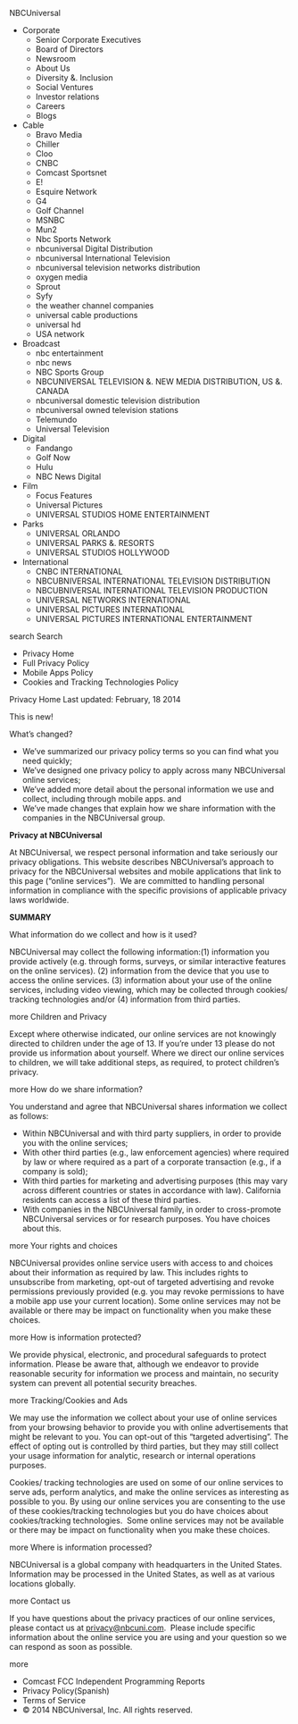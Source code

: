 NBCUniversal

*   Corporate
    *   Senior Corporate Executives
    *   Board of Directors
    *   Newsroom
    *   About Us
    *   Diversity &. Inclusion
    *   Social Ventures
    *   Investor relations
    *   Careers
    *   Blogs
*   Cable
    *   Bravo Media
    *   Chiller
    *   Cloo
    *   CNBC
    *   Comcast Sportsnet
    *   E!
    *   Esquire Network
    *   G4
    *   Golf Channel
    *   MSNBC
    *   Mun2
    *   Nbc Sports Network
    *   nbcuniversal Digital Distribution
    *   nbcuniversal International Television
    *   nbcuniversal television networks distribution
    *   oxygen media
    *   Sprout
    *   Syfy
    *   the weather channel companies
    *   universal cable productions
    *   universal hd
    *   USA network
*   Broadcast
    *   nbc entertainment
    *   nbc news
    *   NBC Sports Group
    *   NBCUNIVERSAL TELEVISION &. NEW MEDIA DISTRIBUTION, US &. CANADA
    *   nbcuniversal domestic television distribution
    *   nbcuniversal owned television stations
    *   Telemundo
    *   Universal Television
*   Digital
    *   Fandango
    *   Golf Now
    *   Hulu
    *   NBC News Digital
*   Film
    *   Focus Features
    *   Universal Pictures
    *   UNIVERSAL STUDIOS HOME ENTERTAINMENT
*   Parks
    *   UNIVERSAL ORLANDO
    *   UNIVERSAL PARKS &. RESORTS
    *   UNIVERSAL STUDIOS HOLLYWOOD
*   International
    *   CNBC INTERNATIONAL
    *   NBCUBNIVERSAL INTERNATIONAL TELEVISION DISTRIBUTION
    *   NBCUBNIVERSAL INTERNATIONAL TELEVISION PRODUCTION
    *   UNIVERSAL NETWORKS INTERNATIONAL
    *   UNIVERSAL PICTURES INTERNATIONAL
    *   UNIVERSAL PICTURES INTERNATIONAL ENTERTAINMENT

search Search

*   Privacy Home
*   Full Privacy Policy
*   Mobile Apps Policy
*   Cookies and Tracking Technologies Policy

Privacy Home Last updated: February, 18 2014

This is new!

What’s changed?

*   We’ve summarized our privacy policy terms so you can find what you need quickly;
*   We’ve designed one privacy policy to apply across many NBCUniversal online services;
*   We’ve added more detail about the personal information we use and collect, including through mobile apps. and
*   We’ve made changes that explain how we share information with the companies in the NBCUniversal group.

**Privacy at NBCUniversal**

At NBCUniversal, we respect personal information and take seriously our privacy obligations. This website describes NBCUniversal’s approach to privacy for the NBCUniversal websites and mobile applications that link to this page (“online services”).  We are committed to handling personal information in compliance with the specific provisions of applicable privacy laws worldwide.

**SUMMARY**

What information do we collect and how is it used?

NBCUniversal may collect the following information:(1) information you provide actively (e.g. through forms, surveys, or similar interactive features on the online services). (2) information from the device that you use to access the online services. (3) information about your use of the online services, including video viewing, which may be collected through cookies/ tracking technologies and/or (4) information from third parties.

more Children and Privacy

Except where otherwise indicated, our online services are not knowingly directed to children under the age of 13. If you’re under 13 please do not provide us information about yourself. Where we direct our online services to children, we will take additional steps, as required, to protect children’s privacy.

more How do we share information?

You understand and agree that NBCUniversal shares information we collect as follows:

*   Within NBCUniversal and with third party suppliers, in order to provide you with the online services;
*   With other third parties (e.g., law enforcement agencies) where required by law or where required as a part of a corporate transaction (e.g., if a company is sold);
*   With third parties for marketing and advertising purposes (this may vary across different countries or states in accordance with law). California residents can access a list of these third parties.
*   With companies in the NBCUniversal family, in order to cross-promote NBCUniversal services or for research purposes. You have choices about this.

more Your rights and choices

NBCUniversal provides online service users with access to and choices about their information as required by law. This includes rights to unsubscribe from marketing, opt-out of targeted advertising and revoke permissions previously provided (e.g. you may revoke permissions to have a mobile app use your current location). Some online services may not be available or there may be impact on functionality when you make these choices.

more How is information protected?

We provide physical, electronic, and procedural safeguards to protect information. Please be aware that, although we endeavor to provide reasonable security for information we process and maintain, no security system can prevent all potential security breaches.

more Tracking/Cookies and Ads

We may use the information we collect about your use of online services from your browsing behavior to provide you with online advertisements that might be relevant to you. You can opt-out of this “targeted advertising”. The effect of opting out is controlled by third parties, but they may still collect your usage information for analytic, research or internal operations purposes.

Cookies/ tracking technologies are used on some of our online services to serve ads, perform analytics, and make the online services as interesting as possible to you. By using our online services you are consenting to the use of these cookies/tracking technologies but you do have choices about cookies/tracking technologies.  Some online services may not be available or there may be impact on functionality when you make these choices.

more Where is information processed?

NBCUniversal is a global company with headquarters in the United States. Information may be processed in the United States, as well as at various locations globally.

more Contact us

If you have questions about the privacy practices of our online services, please contact us at privacy@nbcuni.com.  Please include specific information about the online service you are using and your question so we can respond as soon as possible.

more

*   Comcast FCC Independent Programming Reports
*   Privacy Policy(Spanish)
*   Terms of Service
*   © 2014 NBCUniversal, Inc. All rights reserved.